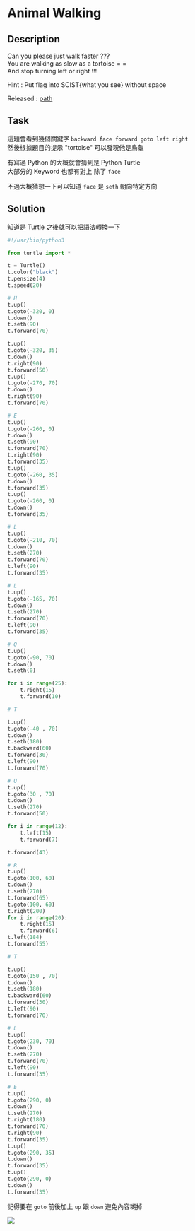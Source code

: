 # Animal Walking

## Description
Can you please just walk faster ???  
You are walking as slow as a tortoise = =  
And stop turning left or right !!!  

Hint : Put flag into SCIST{what you see} without space

Released : [path](./path)

## Task

這題會看到幾個關鍵字 `backward face forward goto left right`  
然後根據題目的提示 "tortoise" 可以發現他是烏龜  

有寫過 Python 的大概就會猜到是 Python Turtle  
大部分的 Keyword 也都有對上 除了 `face`  

不過大概猜想一下可以知道 `face` 是 `seth` 朝向特定方向

## Solution

知道是 Turtle 之後就可以把語法轉換一下 

```python
#!/usr/bin/python3

from turtle import *

t = Turtle()
t.color("black")
t.pensize(4)
t.speed(20)

# H
t.up()
t.goto(-320, 0)
t.down()
t.seth(90)
t.forward(70)

t.up()
t.goto(-320, 35)
t.down()
t.right(90)
t.forward(50)
t.up()
t.goto(-270, 70)
t.down()
t.right(90)
t.forward(70)

# E
t.up()
t.goto(-260, 0)
t.down()
t.seth(90)
t.forward(70)
t.right(90)
t.forward(35)
t.up()
t.goto(-260, 35)
t.down()
t.forward(35)
t.up()
t.goto(-260, 0)
t.down()
t.forward(35)

# L
t.up()
t.goto(-210, 70)
t.down()
t.seth(270)
t.forward(70)
t.left(90)
t.forward(35)

# L
t.up()
t.goto(-165, 70)
t.down()
t.seth(270)
t.forward(70)
t.left(90)
t.forward(35)

# O
t.up()
t.goto(-90, 70)
t.down()
t.seth(0)

for i in range(25):
    t.right(15)
    t.forward(10)

# T

t.up()
t.goto(-40 , 70)
t.down()
t.seth(180)
t.backward(60)
t.forward(30)
t.left(90)
t.forward(70)

# U
t.up()
t.goto(30 , 70)
t.down()
t.seth(270)
t.forward(50)

for i in range(12):
    t.left(15)
    t.forward(7)

t.forward(43)

# R
t.up()
t.goto(100, 60)
t.down()
t.seth(270)
t.forward(65)
t.goto(100, 60)
t.right(200)
for i in range(20):
    t.right(15)
    t.forward(6)
t.left(184)
t.forward(55)

# T

t.up()
t.goto(150 , 70)
t.down()
t.seth(180)
t.backward(60)
t.forward(30)
t.left(90)
t.forward(70)

# L
t.up()
t.goto(230, 70)
t.down()
t.seth(270)
t.forward(70)
t.left(90)
t.forward(35)

# E
t.up()
t.goto(290, 0)
t.down()
t.seth(270)
t.right(180)
t.forward(70)
t.right(90)
t.forward(35)
t.up()
t.goto(290, 35)
t.down()
t.forward(35)
t.up()
t.goto(290, 0)
t.down()
t.forward(35)
```

記得要在 `goto` 前後加上 `up` 跟 `down` 避免內容糊掉

![](https://i.imgur.com/GNmJKTl.png)

